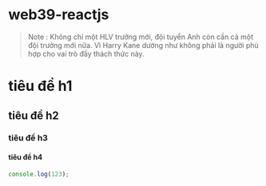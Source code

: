 # web39-reactjs
>Note : Không chỉ một HLV trưởng mới, đội tuyển Anh còn cần cả một đội trưởng mới nữa. Vì Harry Kane dường như không phải là người phù hợp cho vai trò đầy thách thức này.

# tiêu đề h1 
## tiêu đề h2 
### tiêu đề h3 
#### tiêu đề h4



```javascript 
console.log(123);

```